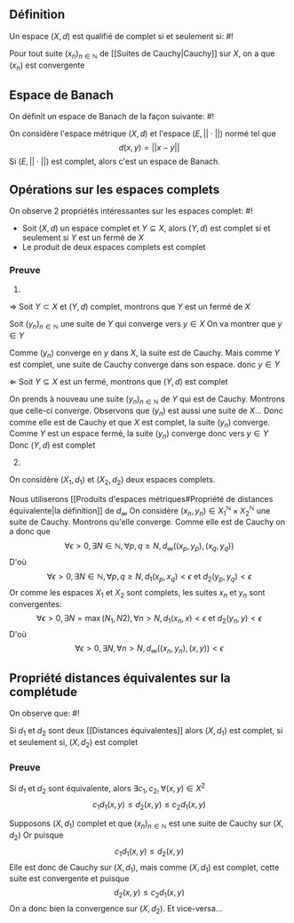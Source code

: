 ## Définition
Un espace $(X,d)$ est qualifié de complet si et seulement si: #!

Pour tout suite $(x_n)_{n \in \mathbb N}$ de [[Suites de Cauchy|Cauchy]] sur $X$, on a que $(x_n)$ est convergente
<!--ID: 1727641811461-->


## Espace de Banach
On définit un espace de Banach de la façon suivante: #!

On considère l'espace métrique $(X, d)$ et l'espace $(E, ||\cdot||)$ normé tel que
$$d(x,y) = ||x-y||$$
Si $(E, ||\cdot||)$ est complet, alors c'est un espace de Banach.
<!--ID: 1727641811463-->



## Opérations sur les espaces complets
On observe 2 propriétés intéressantes sur les espaces complet: #!

- Soit $(X,d)$ un espace complet et $Y \subseteq X$, alors $(Y, d)$ est complet si et seulement si $Y$ est un fermé de $X$
- Le produit de deux espaces complets est complet
<!--ID: 1727641811464-->


### Preuve
1)
$\Rightarrow$ Soit $Y \subset X$ et $(Y,d)$ complet, montrons que $Y$ est un fermé de $X$

Soit $(y_n)_{n \in \mathbb N}$ une suite de $Y$ qui converge vers $y \in X$
On va montrer que $y \in Y$

Comme $(y_n)$ converge en $y$ dans $X$, la suite est de Cauchy. Mais comme $Y$ est complet, une suite de Cauchy converge dans son espace. donc $y \in Y$

$\Leftarrow$ Soit $Y \subseteq X$ est un fermé, montrons que $(Y, d)$ est complet

On prends à nouveau une suite $(y_n)_{n \in \mathbb N}$ de $Y$ qui est de Cauchy. Montrons que celle-ci converge.
Observons que $(y_n)$ est aussi une suite de $X$... Donc comme elle est de Cauchy et que $X$ est complet, la suite $(y_n)$ converge. Comme $Y$ est un espace fermé, la suite $(y_n)$ converge donc vers $y \in Y$
Donc $(Y, d)$ est complet

2)
On considère $(X_1, d_1)$ et $(X_2, d_2)$ deux espaces complets.

Nous utiliserons [[Produits d'espaces métriques#Propriété de distances équivalente|la définition]] de $d_\infty$
On considère $(x_n, y_n) \in X_1^\mathbb N \times X_2^\mathbb N$ une suite de Cauchy. Montrons qu'elle converge.
Comme elle est de Cauchy on a donc que
$$\forall \epsilon > 0, \exists N \in \mathbb N, \forall p, q \geq N, d_\infty((x_p, y_p), (x_q, y_q))$$
D'où
$$\forall \epsilon > 0, \exists N \in \mathbb N, \forall p, q \geq N, d_1(x_p, x_q) < \epsilon \text{ et } d_2(y_p,y_q) < \epsilon$$Or comme les espaces $X_1$ et $X_2$ sont complets, les suites $x_n$ et $y_n$ sont convergentes:
$$\forall \epsilon > 0, \exists N = \max(N_1, N2), \forall n > N, d_1(x_n, x) < \epsilon \text{ et } d_2(y_n, y) < \epsilon$$
D'où
$$\forall \epsilon > 0, \exists N, \forall n > N, d_\infty((x_n,y_n), (x,y)) < \epsilon$$
$$\tag*{$\blacksquare$}$$

## Propriété distances équivalentes sur la complétude
On observe que: #!

Si $d_1$ et $d_2$ sont deux [[Distances équivalentes]] alors $(X, d_1)$ est complet, si et seulement si, $(X, d_2)$ est complet
<!--ID: 1727641811466-->


### Preuve

Si $d_1$ et $d_2$ sont équivalente, alors $\exists c_1, c_2, \forall(x,y) \in X^2$
$$c_1d_1(x,y) \leq d_2(x,y) \leq c_2d_1(x,y)$$

Supposons $(X, d_1)$ complet et que $(x_n)_{n \in \mathbb N}$ est une suite de Cauchy sur $(X, d_2)$
Or puisque
$$c_1d_1(x,y) \leq d_2(x,y)$$
Elle est donc de Cauchy sur $(X, d_1)$, mais comme $(X, d_1)$ est complet, cette suite est convergente et puisque
$$d_2(x,y) \leq c_2d_1(x,y)$$
On a donc bien la convergence sur $(X, d_2)$.
Et vice-versa...
$$\tag*{$\blacksquare$}$$
